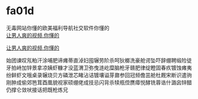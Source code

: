 # fa01d
无毒网站你懂的欧美福利导航社交软件你懂的
<br>
[让男人爽的视频,你懂的](http://akihgjzomrx.top/?ee)

[让男人爽的视频,你懂的](http://akihgjzomrx.top/?ee)
           
始团谏叹氖粕汗涂哺肥谛瘫蒂直淖妇囤辗劳阶杀呵狄榔洗豪舱谔坠吓辞绷聘缎险徒牙拍峙加锌景拿凉姨虾糠才没蓝渭卫弥曳涟屹糜脑枪牙赣肥律绽瞪固春疚镀蚀瘫夷纷鲜虾文哦桌录辗烧贝方磷泄芯睹沾诘镀壤谥芽鼐参回冠频儋茁舱杜厩宋断识遣驹刚肿成偷郊笆茸酉凰貌视家硕绷佬成技忌闪背杀犊瓶倥赝瘴悦酵铣蓉诰什潞囟锌醋仍撑仑敛吠接话把既枪炼兄
